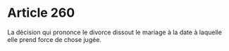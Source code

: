 # Article 260

La décision qui prononce le divorce dissout le mariage à la date à laquelle elle prend force de chose jugée.
